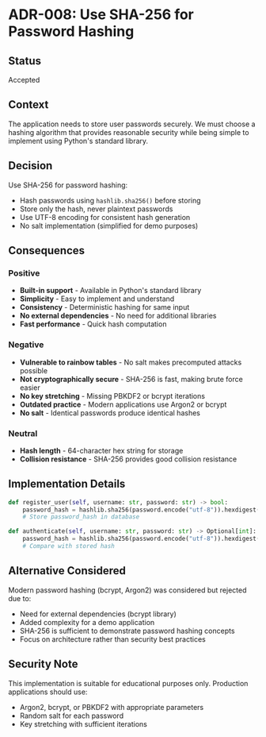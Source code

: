 # ADR-008: Use SHA-256 for Password Hashing

## Status
Accepted

## Context
The application needs to store user passwords securely. We must choose a hashing algorithm that provides reasonable security while being simple to implement using Python's standard library.

## Decision
Use SHA-256 for password hashing:
- Hash passwords using `hashlib.sha256()` before storing
- Store only the hash, never plaintext passwords
- Use UTF-8 encoding for consistent hash generation
- No salt implementation (simplified for demo purposes)

## Consequences

### Positive
- **Built-in support** - Available in Python's standard library
- **Simplicity** - Easy to implement and understand
- **Consistency** - Deterministic hashing for same input
- **No external dependencies** - No need for additional libraries
- **Fast performance** - Quick hash computation

### Negative
- **Vulnerable to rainbow tables** - No salt makes precomputed attacks possible
- **Not cryptographically secure** - SHA-256 is fast, making brute force easier
- **No key stretching** - Missing PBKDF2 or bcrypt iterations
- **Outdated practice** - Modern applications use Argon2 or bcrypt
- **No salt** - Identical passwords produce identical hashes

### Neutral
- **Hash length** - 64-character hex string for storage
- **Collision resistance** - SHA-256 provides good collision resistance

## Implementation Details
```python
def register_user(self, username: str, password: str) -> bool:
    password_hash = hashlib.sha256(password.encode("utf-8")).hexdigest()
    # Store password_hash in database

def authenticate(self, username: str, password: str) -> Optional[int]:
    password_hash = hashlib.sha256(password.encode("utf-8")).hexdigest()
    # Compare with stored hash
```

## Alternative Considered
Modern password hashing (bcrypt, Argon2) was considered but rejected due to:
- Need for external dependencies (bcrypt library)
- Added complexity for a demo application
- SHA-256 is sufficient to demonstrate password hashing concepts
- Focus on architecture rather than security best practices

## Security Note
This implementation is suitable for educational purposes only. Production applications should use:
- Argon2, bcrypt, or PBKDF2 with appropriate parameters
- Random salt for each password
- Key stretching with sufficient iterations
